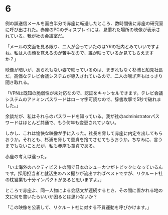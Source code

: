 # 6

例の誤送信メールを面白半分で赤座に転送したところ、数時間後に赤座の研究室に呼び出された。赤座のPCのディスプレイには、見慣れた場所の映像が表示されている。我が社の会議室だ。

「メールの文面を見る限り、二人が会っていたのはYRの社内とみていいですよね。私は人の顔を覚えるのが苦手なので、誰が映っているか見てもらえますか？」

映像が暗いが、あられもない姿で映っているのは、まぎれもなく杉浦と船見社長だ。高価なテレビ会議システムが導入されているので、二人の喘ぎ声もはっきり聞き取れる。

「VPNは既知の脆弱性が未対応なので、認証をキャンセルできます。テレビ会議システムのアドミンパスワードはローマ字可読なので、辞書攻撃で5秒で破れました。」

余談だが、私はそれらのパスワードを知っている。我が社のadministratorパスワードはほとんど共通で、もう何年も変更されていない。

しかし、これは愉快な映像が手に入った。社長を脅して赤座に内定を出してもらおうか。それとも、杉浦を脅して童貞を捨てさせてもらおうか。ちなみに、言うまでもないことだが、私も赤座も童貞である。

赤座の考えは違った。

「いま海外のハクティビストの間で日本のシューカツがトピックになっているんです。採用担当者と就活生のハメ撮りが流出すればベストですが、リクルート社の枕営業も十分インパクトがあると思いますよ。」

ところで赤座よ、同一人物による会話文が連続するとき、その間に置かれる地の文に何を書いたらいいか困るとは思わないか？

「この映像を公表して、リクルート社に対する不買運動を呼びかけます。」


